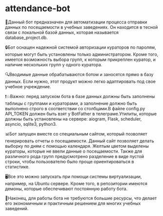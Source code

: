 # attendance-bot
🤖Данный бот предназначен для автоматизации процесса отправки данных по посещаемости в учебных заведениях. Он находится в тесной связи с локальной базой данных, которая называется database_project.db.

🔒Бот оснащен надежной системой авторизации кураторов по паролям, которые могут быть установлены только администратором. Кроме того, имеется возможность выбора групп, к которым прикреплен куратор, и наличие нескольких групп у одного куратора.

🔍Вводимые данные обрабатываются ботом и заносятся прямо в базу данных. Если нужно, этот продукт можно легко адаптировать под свое учебное учреждение.

❗️💥Важно: перед запуском бота в базе данных должны быть заполнены таблицы с группами и кураторами, а заполнение должно быть выполнено строго в соответствии со столбцами.В файле config.py API_TOKEN должен быть взят у BotFather в телеграме.Утилиты, которые должны быть установлены на сервере: aiogram, Flask, scheduler, asyncio, sqlite3, python3.

📊Бот запущен вместе со специальным сайтом, который позволяет генерировать отчеты о посещаемости. Данный сайт позволяет делать выборку по дням с помощью календаря. Желтым цветом выделены кураторы, которые не ввели данные о посещаемости. Также для различного рода групп предусмотрено разделение в виде пустой строки, чтобы пользователю было проще ориентироваться в статистике.  

🖥️Все это можно запускать при помощи системы виртуализации, например, на Ubuntu сервере. Кроме того, в репозитории имеются демоны, которые обеспечивают постоянную работу бота.

💪Наконец, для работы бота не требуются большие ресурсы, что делает его экономичным и практичным решением для многих учебных заведений.
